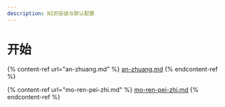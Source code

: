 ```yaml
---
description: NI的安装与默认配置
---
```


# 开始

{% content-ref url="an-zhuang.md" %}
[an-zhuang.md](an-zhuang.md)
{% endcontent-ref %}

{% content-ref url="mo-ren-pei-zhi.md" %}
[mo-ren-pei-zhi.md](mo-ren-pei-zhi.md)
{% endcontent-ref %}

